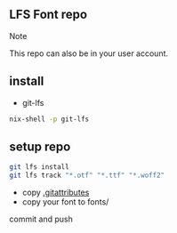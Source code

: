 ## LFS Font repo

> [!NOTE]
> This repo can also be in your user account.

## install

- git-lfs

```bash
nix-shell -p git-lfs
```

## setup repo

```bash
git lfs install
git lfs track "*.otf" "*.ttf" "*.woff2"
```

- copy [.gitattributes](.gitattributes)
- copy your font to fonts/

commit and push
